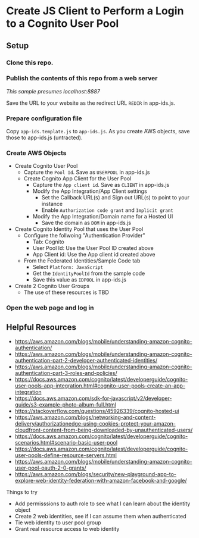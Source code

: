 # Create JS Client to Perform a Login to a Cognito User Pool

## Setup

### Clone this repo.

### Publish the contents of this repo from a web server 

_This sample presumes localhost:8887_

Save the URL to your website as the redirect URL `REDIR` in app-ids.js.
### Prepare configuration file
Copy `app-ids.template.js` to `app-ids.js`.  As you create AWS objects, save those to app-ids.js (untracted).

### Create AWS Objects
- Create Cognito User Pool
  - Capture the `Pool Id`.  Save as `USERPOOL` in app-ids.js
  - Create Cognito App Client for the User Pool
    - Capture the `App client id`.  Save as `CLIENT` in app-ids.js
    - Modify the App Integration/App Client settings
      - Set the Callback URL(s) and Sign out URL(s) to point to your instance
      - Enable `Authorization code grant` and `Implicit grant`
    - Modify the App Integration/Domain name for a Hosted UI
      - Save the domain as `DOM` in app-ids.js
- Create Cognito Identity Pool that uses the User Pool
  - Configure the follwoing "Authentication Provider"
    - Tab: Cognito
    - User Pool Id: Use the User Pool ID created above
    - App Client id: Use the App client id created above
  - From the Federated Identities/Sample Code tab
    - Select `Platform: JavaScript`
    - Get the `IdentityPoolId` from the sample code
    - Save this value as `IDPOOL` in app-ids.js
- Create 2 Cognito User Groups
  - The use of these resources is TBD


### Open the web page and log in

## Helpful Resources
- https://aws.amazon.com/blogs/mobile/understanding-amazon-cognito-authentication/
- https://aws.amazon.com/blogs/mobile/understanding-amazon-cognito-authentication-part-2-developer-authenticated-identities/
- https://aws.amazon.com/blogs/mobile/understanding-amazon-cognito-authentication-part-3-roles-and-policies/
- https://docs.aws.amazon.com/cognito/latest/developerguide/cognito-user-pools-app-integration.html#cognito-user-pools-create-an-app-integration
- https://docs.aws.amazon.com/sdk-for-javascript/v2/developer-guide/s3-example-photo-album-full.html
- https://stackoverflow.com/questions/45926339/cognito-hosted-ui
- https://aws.amazon.com/blogs/networking-and-content-delivery/authorizationedge-using-cookies-protect-your-amazon-cloudfront-content-from-being-downloaded-by-unauthenticated-users/
- https://docs.aws.amazon.com/cognito/latest/developerguide/cognito-scenarios.html#scenario-basic-user-pool
- https://docs.aws.amazon.com/cognito/latest/developerguide/cognito-user-pools-define-resource-servers.html
- https://aws.amazon.com/blogs/mobile/understanding-amazon-cognito-user-pool-oauth-2-0-grants/
- https://aws.amazon.com/blogs/security/new-playground-app-to-explore-web-identity-federation-with-amazon-facebook-and-google/


Things to try
- Add permisssions to auth role to see what I can learn about the identity object
- Create 2 web identities, see if I can assume them when authenticated
- Tie web identity to user pool group
- Grant real resource access to web identity